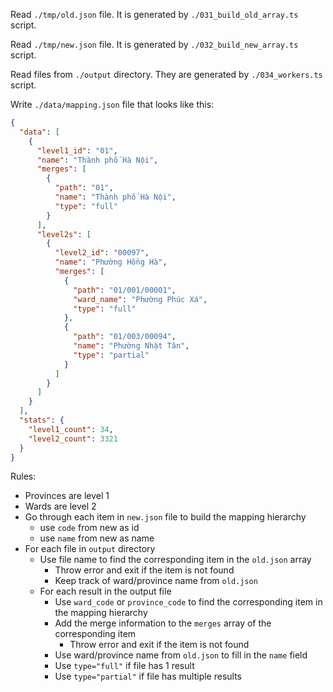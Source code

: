 Read `./tmp/old.json` file. It is generated by `./031_build_old_array.ts` script.

Read `./tmp/new.json` file. It is generated by `./032_build_new_array.ts` script.

Read files from `./output` directory. They are generated by `./034_workers.ts` script.

Write `./data/mapping.json` file that looks like this:

```json
{
  "data": [
    {
      "level1_id": "01",
      "name": "Thành phố Hà Nội",
      "merges": [
        {
          "path": "01",
          "name": "Thành phố Hà Nội",
          "type": "full"
        }
      ],
      "level2s": [
        {
          "level2_id": "00097",
          "name": "Phường Hồng Hà",
          "merges": [
            {
              "path": "01/001/00001",
              "ward_name": "Phường Phúc Xá",
              "type": "full"
            },
            {
              "path": "01/003/00094",
              "name": "Phường Nhật Tân",
              "type": "partial"
            }
          ]
        }
      ]
    }
  ],
  "stats": {
    "level1_count": 34,
    "level2_count": 3321
  }
}
```

Rules:

- Provinces are level 1
- Wards are level 2
- Go through each item in `new.json` file to build the mapping hierarchy
  - use `code` from new as id
  - use `name` from new as name
- For each file in `output` directory
  - Use file name to find the corresponding item in the `old.json` array
    - Throw error and exit if the item is not found
    - Keep track of ward/province name from `old.json`
  - For each result in the output file
    - Use `ward_code` or `province_code` to find the corresponding item in the mapping hierarchy
    - Add the merge information to the `merges` array of the corresponding item
      - Throw error and exit if the item is not found
    - Use ward/province name from `old.json` to fill in the `name` field
    - Use `type="full"` if file has 1 result
    - Use `type="partial"` if file has multiple results
